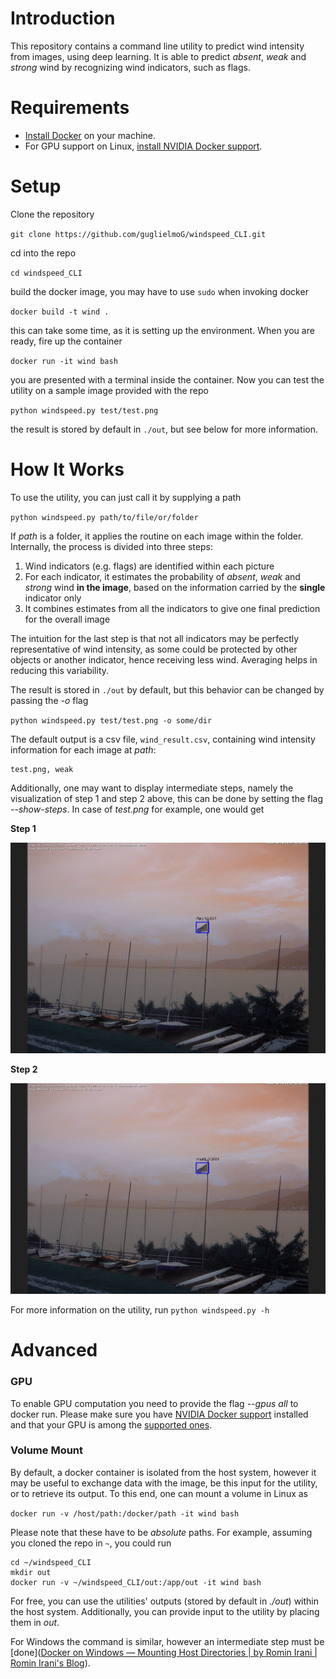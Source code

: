 # Introduction

This repository contains a command line utility to predict wind intensity from images, using deep learning. It is able to predict _absent_, _weak_ and _strong_ wind by recognizing wind indicators, such as flags.

# Requirements

- [Install Docker](https://docs.docker.com/install/) on your machine.
- For GPU support on Linux, [install NVIDIA Docker support](https://github.com/NVIDIA/nvidia-docker).

# Setup

Clone the repository

`git clone https://github.com/guglielmoG/windspeed_CLI.git`

cd into the repo

`cd windspeed_CLI`

build the docker image, you may have to use `sudo` when invoking docker

`docker build -t wind .`

this can take some time, as it is setting up the environment. When you are ready, fire up the container

`docker run -it wind bash`

you are presented with a terminal inside the container. Now you can test the utility on a sample image provided with the repo

`python windspeed.py test/test.png`

the result is stored by default in `./out`, but see below for more information.

# How It Works

To use the utility, you can just call it by supplying a path 

`python windspeed.py path/to/file/or/folder`

 If _path_ is a folder, it applies the routine on each image within the folder. Internally, the process is divided into three steps:

1. Wind indicators (e.g. flags) are identified within each picture
2. For each indicator, it estimates the probability of _absent_, _weak_ and _strong_ wind **in the image**, based on the information carried by the **single** indicator only
3. It combines estimates from all the indicators to give one final prediction for the overall image

The intuition for the last step is that not all indicators may be perfectly representative of wind intensity, as some could be protected by other objects or another indicator, hence receiving less wind. Averaging helps in reducing this variability.

The result is stored in `./out` by default, but this behavior can be changed by passing the _-o_ flag 

`python windspeed.py test/test.png -o some/dir`

The default output is a csv file, `wind_result.csv`, containing wind intensity information for each image at _path_:

```
test.png, weak
```

Additionally, one may want to display intermediate steps, namely the visualization of step 1 and step 2 above, this can be done by setting the flag _--show-steps_. In case of _test.png_ for example, one would get

**Step 1**

![](data/flag_test2.png)



**Step 2**

![](data/wind_test2.png)

For more information on the utility, run
`python windspeed.py -h`

# Advanced

### GPU

To enable GPU computation you need to provide the flag _--gpus all_ to docker run. Please make sure you have [NVIDIA Docker support](https://github.com/NVIDIA/nvidia-docker) installed and that your GPU is among the [supported ones](https://www.tensorflow.org/install/gpu#hardware_requirements).

### Volume Mount

By default, a docker container is isolated from the host system, however it may be useful to exchange data with the image, be this input for the utility, or to retrieve its output. To this end, one can mount a volume in Linux as

`docker run -v /host/path:/docker/path -it wind bash`

Please note that these have to be _absolute_ paths. For example, assuming you cloned the repo in `~`, you could run

```
cd ~/windspeed_CLI
mkdir out
docker run -v ~/windspeed_CLI/out:/app/out -it wind bash
```

For free, you can use the utilities' outputs (stored by default in _./out_) within the host system. Additionally, you can provide input to the utility by placing them in _out_.

For Windows the command is similar, however an intermediate step must be [done]([Docker on Windows — Mounting Host Directories | by Romin Irani | Romin Irani's Blog](https://rominirani.com/docker-on-windows-mounting-host-directories-d96f3f056a2c)).

